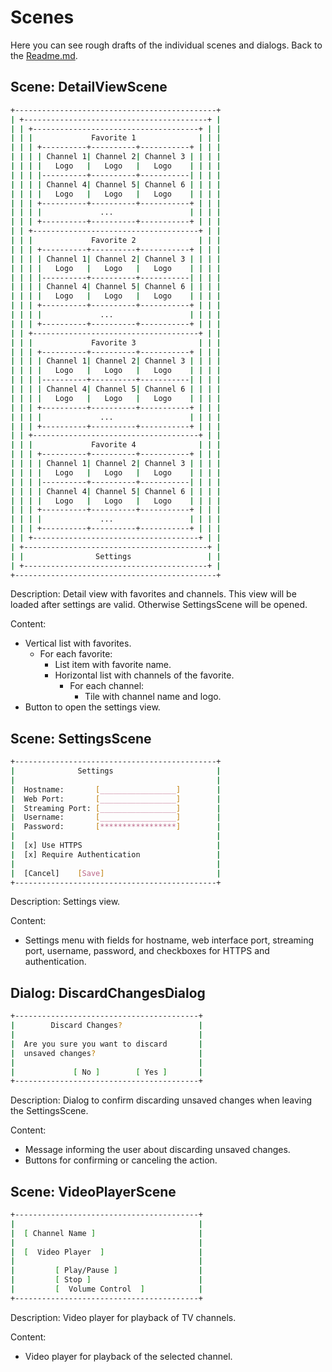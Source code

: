 # Scenes

Here you can see rough drafts of the individual scenes and dialogs. Back to the [Readme.md](Readme.md).

## Scene: DetailViewScene

```bash
+---------------------------------------------+
| +-----------------------------------------+ |
| | +-------------------------------------+ | |
| | |             Favorite 1              | | |
| | | +----------+----------+-----------+ | | |
| | | | Channel 1| Channel 2| Channel 3 | | | |
| | | |   Logo   |   Logo   |   Logo    | | | |
| | | |----------+----------+-----------| | | |
| | | | Channel 4| Channel 5| Channel 6 | | | |
| | | |   Logo   |   Logo   |   Logo    | | | |
| | | +----------+----------+-----------+ | | |
| | | |             ...                 | | | |
| | | +----------+----------+-----------+ | | |
| | +-------------------------------------+ | |
| | |             Favorite 2              | | |
| | | +----------+----------+-----------+ | | |
| | | | Channel 1| Channel 2| Channel 3 | | | |
| | | |   Logo   |   Logo   |   Logo    | | | |
| | | |----------+----------+-----------| | | |
| | | | Channel 4| Channel 5| Channel 6 | | | |
| | | |   Logo   |   Logo   |   Logo    | | | |
| | | +----------+----------+-----------+ | | |
| | | |             ...                 | | | |
| | | +----------+----------+-----------+ | | |
| | +-------------------------------------+ | |
| | |             Favorite 3              | | |
| | | +----------+----------+-----------+ | | |
| | | | Channel 1| Channel 2| Channel 3 | | | |
| | | |   Logo   |   Logo   |   Logo    | | | |
| | | |----------+----------+-----------| | | |
| | | | Channel 4| Channel 5| Channel 6 | | | |
| | | |   Logo   |   Logo   |   Logo    | | | |
| | | +----------+----------+-----------+ | | |
| | | |             ...                 | | | |
| | | +----------+----------+-----------+ | | |
| | +-------------------------------------+ | |
| | |             Favorite 4              | | |
| | | +----------+----------+-----------+ | | |
| | | | Channel 1| Channel 2| Channel 3 | | | |
| | | |   Logo   |   Logo   |   Logo    | | | |
| | | |----------+----------+-----------| | | |
| | | | Channel 4| Channel 5| Channel 6 | | | |
| | | |   Logo   |   Logo   |   Logo    | | | |
| | | +----------+----------+-----------+ | | |
| | | |             ...                 | | | |
| | | +----------+----------+-----------+ | | |
| | +-------------------------------------+ | |
| +-----------------------------------------+ |
| |                Settings                 | |
| +-----------------------------------------+ |
+---------------------------------------------+
```
Description: Detail view with favorites and channels. This view will be loaded after settings are valid. Otherwise SettingsScene will be opened.

Content:
 - Vertical list with favorites.
   - For each favorite:
     - List item with favorite name.
     - Horizontal list with channels of the favorite.
       - For each channel:
         - Tile with channel name and logo.
 - Button to open the settings view.

## Scene: SettingsScene

```bash
+---------------------------------------------+
|              Settings                       |
|                                             |
|  Hostname:       [_________________]        |
|  Web Port:       [_________________]        |
|  Streaming Port: [_________________]        |
|  Username:       [_________________]        |
|  Password:       [*****************]        |
|                                             |
|  [x] Use HTTPS                              |
|  [x] Require Authentication                 |
|                                             |
|  [Cancel]    [Save]                         |
+---------------------------------------------+
```
Description: Settings view.

Content:
 - Settings menu with fields for hostname, web interface port, streaming port, username, password, and checkboxes for HTTPS and authentication.

## Dialog: DiscardChangesDialog 

```bash
+-----------------------------------------+
|        Discard Changes?                 |
|                                         |
|  Are you sure you want to discard       |
|  unsaved changes?                       |
|                                         |
|             [ No ]        [ Yes ]       |
+-----------------------------------------+
```
Description: Dialog to confirm discarding unsaved changes when leaving the SettingsScene.

Content:
 - Message informing the user about discarding unsaved changes.
 - Buttons for confirming or canceling the action.

## Scene: VideoPlayerScene

```bash
+-----------------------------------------+
|                                         |
|  [ Channel Name ]                       |
|                                         |
|  [  Video Player  ]                     |
|                                         |
|         [ Play/Pause ]                  |
|         [ Stop ]                        |
|         [  Volume Control  ]            |
+-----------------------------------------+
```
Description: Video player for playback of TV channels.

Content:
 - Video player for playback of the selected channel.
